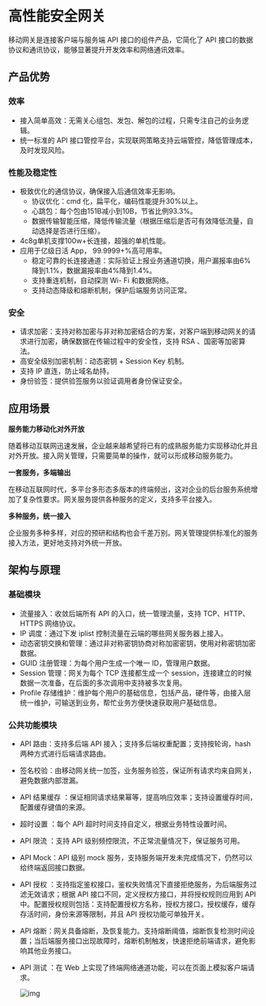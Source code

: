 # 高性能安全网关

移动网关是连接客户端与服务端 API 接口的组件产品，它简化了 API 接口的数据协议和通讯协议，能够显著提升开发效率和网络通讯效率。

## 产品优势

### 效率

- 接入简单高效：无需关心组包、发包、解包的过程，只需专注自己的业务逻辑。
- 统一标准的 API 接口管控平台，实现联网策略支持云端管控，降低管理成本，及时发现风险。

### 性能及稳定性

- 极致优化的通信协议，确保接入后通信效率无影响。
  - 协议优化：cmd 化，扁平化，编码性能提升30%以上。
  - 心跳包：每个包由151B减小到10B，节省比例93.3%。
  - 数据传输智能压缩，降低传输流量（根据压缩后是否可有效降低流量，自动选择是否进行压缩）。
- 4c8g单机支撑100w+长连接，超强的单机性能。
- 应用于亿级日活 App， 99.9999+%高可用率。
  - 稳定可靠的长连接通道：实际验证上报业务通道切换，用户漏报率由6%降到1.1%，数据漏报率由4%降到1.4%。
  - 支持重连机制，自动探测 Wi- Fi 和数据网络。
  - 支持动态降级和熔断机制，保护后端服务访问正常。

### 安全

- 请求加密：支持对称加密与非对称加密结合的方案，对客户端到移动网关的请求进行加密，确保数据在传输过程中的安全性，支持 RSA 、国密等加密算法。
- 高安全级别加密机制：动态密钥 + Session Key 机制。
- 支持 IP 直连，防止域名劫持。
- 身份验签：提供验签服务以验证调用者身份保证安全。

## 应用场景

**服务能力移动化对外开放**

随着移动互联网迅速发展，企业越来越希望将已有的成熟服务能力实现移动化并且对外开放。接入网关管理，只需要简单的操作，就可以形成移动服务能力。

**一套服务，多端输出**

在移动互联网时代，多平台多形态多版本的终端频出，这对企业的后台服务系统增加了复杂性要求。网关服务提供各种服务的定义，支持多平台接入。

**多种服务，统一接入**

企业服务多种多样，对应的预研和结构也会千差万别。网关管理提供标准化的服务接入方法，更好地支持对外统一开放。

## 架构与原理

### 基础模块

- 流量接入：收敛后端所有 API 的入口，统一管理流量，支持 TCP、HTTP、HTTPS 网络协议。
- IP 调度：通过下发 iplist 控制流量在云端的哪些网关服务器上接入。
- 动态密钥交换和管理：通过非对称密钥协商对称加密密钥，使用对称密钥加密数据。
- GUID 注册管理：为每个用户生成一个唯一 ID，管理用户数据。
- Session 管理：网关为每个 TCP 连接都生成一个 session，连接建立的时候数据一次准备，在后面的多次调用中支持被多次复用。
- Profile 存储维护：维护每个用户的基础信息，包括产品，硬件等，由接入层统一维护，可输送到业务，帮忙业务方便快速获取用户基础信息。

### 公共功能模块

- API 路由：支持多后端 API 接入；支持多后端权重配置；支持按轮询，hash 两种方式进行后端请求路由。

- 签名校验：由移动网关统一加签，业务服务验签，保证所有请求均来自网关，避免数据内部泄漏。

- API 结果缓存 ：保证相同请求结果幂等，提高响应效率；支持设置缓存时间，配置缓存键值的来源。

- 超时设置 ：每个 API 超时时间支持自定义，根据业务特性设置时间。

- API 限流 ：支持 API 级别频控限流，不正常流量情况下，保证服务可用。

- API Mock：API 级别 mock 服务，支持服务端开发未完成情况下，仍然可以给终端返回接口数据。

- API 授权 ：支持指定鉴权接口，鉴权失败情况下直接拒绝服务，为后端服务过滤无效请求；根据 API 接口不同，定义授权方接口，并将授权规则应用到 API 中。配置授权规则包括：支持配置授权方名称，授权方接口，授权缓存，缓存存活时间，身份来源等限制，并且 API 授权功能可单独开关。

- API 熔断：网关具备熔断，及恢复能力。支持熔断阈值，熔断恢复检测时间设置；当后端服务接口出现故障时，熔断机制触发，快速拒绝前端请求，避免影响其他业务接口。

- API 测试 ：在 Web 上实现了终端网络通道功能，可以在页面上模拟客户端请求。

  ![img](../../img/安全网关图示.png)